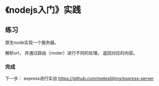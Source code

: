 # 《nodejs入门》实践

## 练习

原生node实现一个服务器。

解析url， 并通过路由（router）进行不同的处理。
返回对应的内容。

### 完成 ###

下一步：
express进行实战
https://github.com/meleslilijing/express-server